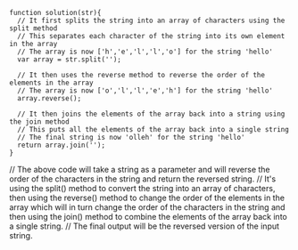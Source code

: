 ```
function solution(str){
  // It first splits the string into an array of characters using the split method
  // This separates each character of the string into its own element in the array
  // The array is now ['h','e','l','l','o'] for the string 'hello'
  var array = str.split('');
  
  // It then uses the reverse method to reverse the order of the elements in the array
  // The array is now ['o','l','l','e','h'] for the string 'hello'
  array.reverse();
  
  // It then joins the elements of the array back into a string using the join method
  // This puts all the elements of the array back into a single string
  // The final string is now 'olleh' for the string 'hello'
  return array.join('');
}
```

// The above code will take a string as a parameter and will reverse the order of the characters in the string and return the reversed string.
// It's using the split() method to convert the string into an array of characters, then using the reverse() method to change the order of the elements in the array which will in turn change the order of the characters in the string and then using the join() method to combine the elements of the array back into a single string.
// The final output will be the reversed version of the input string.
